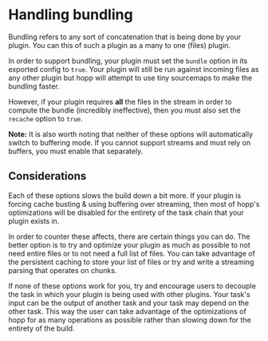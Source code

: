 # Handling bundling

Bundling refers to any sort of concatenation that is being done
by your plugin. You can this of such a plugin as a many to one
(files) plugin.

In order to support bundling, your plugin must set the `bundle`
option in its exported config to `true`. Your plugin will still
be run against incoming files as any other plugin but hopp will
attempt to use tiny sourcemaps to make the bundling faster.

However, if your plugin requires **all** the files in the stream
in order to compute the bundle (incredibly ineffective), then you
must also set the `recache` option to `true`.

**Note:** It is also worth noting that neither of these options
will automatically switch to buffering mode. If you cannot support
streams and must rely on buffers, you must enable that separately.

## Considerations

Each of these options slows the build down a bit more. If your
plugin is forcing cache busting & using buffering over streaming,
then most of hopp's optimizations will be disabled for the entirety
of the task chain that your plugin exists in.

In order to counter these affects, there are certain things you can
do. The better option is to try and optimize your plugin as much as
possible to not need entire files or to not need a full list of files.
You can take advantage of the persistent caching to store your list
of files or try and write a streaming parsing that operates on chunks.

If none of these options work for you, try and encourage users to
decouple the task in which your plugin is being used with other plugins.
Your task's input can be the output of another task and your task may
depend on the other task. This way the user can take advantage of the
optimizations of hopp for as many operations as possible rather than
slowing down for the entirety of the build.